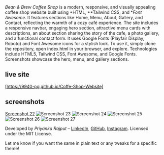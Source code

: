 *Bean & Brew Coffee Shop* is a modern, responsive, and visually appealing coffee shop website built using *HTML, **Tailwind CSS, and **Font Awesome*. It features sections like Home, Menu, About, Gallery, and Contact, reflecting the warmth of a cozy café experience. The site includes a responsive navbar, engaging hero section, attractive menu cards with descriptions, an about section sharing the story of the cafe, a photo gallery, and a functional contact form. It uses Google Fonts (Playfair Display, Roboto) and Font Awesome icons for a stylish look. To use it, simply clone the repository, open index.html in your browser, and explore. Technologies include HTML5, Tailwind CSS, Font Awesome, and Google Fonts. Screenshots showcase the hero, menu, and gallery sections.
## live site
[https://9940-pg.github.io/Coffe-Shop-Website]


## screenshots
[Screenshot 22](Screenshot/Screenshot%20(29).png)
![Screenshot 23](Screenshot/Screenshot%20(30).png) 
![Screenshot 24](Screenshot/Screenshot%20(31).png)
![Screenshot 25](Screenshot/Screenshot%20(32).png)
![Screenshot 26](Screenshot/Screenshot%20(34).png)
![Screenshot 27](Screenshot/Screenshot%20(35).png)




Developed by *Priyanka Rajput* – [LinkedIn](https://www.linkedin.com/in/priyanka-rajput-162193365), [GitHub](https://github.com/9940-pg), [Instagram](https://www.instagram.com/prynkaz). Licensed under the MIT License.

Let me know if you want the same in plain text or any tweaks for a specific theme!

